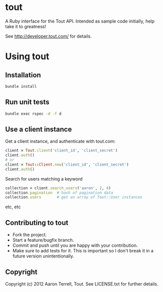 # tout

A Ruby interface for the Tout API. Intended as sample code initially, help take it to greatness!

See http://developer.tout.com/ for details.

# Using tout

## Installation
```sh
bundle install
```

## Run unit tests
```sh
bundle exec rspec -d -f d
```

## Use a client instance
Get a client instance, and authenticate with tout.com:
```rb
client = Tout.client('client_id', 'client_secret')
client.auth()
# or
client = Tout::Client.new('client_id', 'client_secret')
client.auth()
```

Search for users matching a keyword
```rb
collection = client.search_users('aaron', 2, 4)
collection.pagination  # hash of pagination data
collection.users       # get an array of Tout::User instances
```

etc, etc

## Contributing to tout
 
* Fork the project.
* Start a feature/bugfix branch.
* Commit and push until you are happy with your contribution.
* Make sure to add tests for it. This is important so I don't break it in a future version unintentionally.

## Copyright

Copyright (c) 2012 Aaron Terrell, Tout. See LICENSE.txt for
further details.

